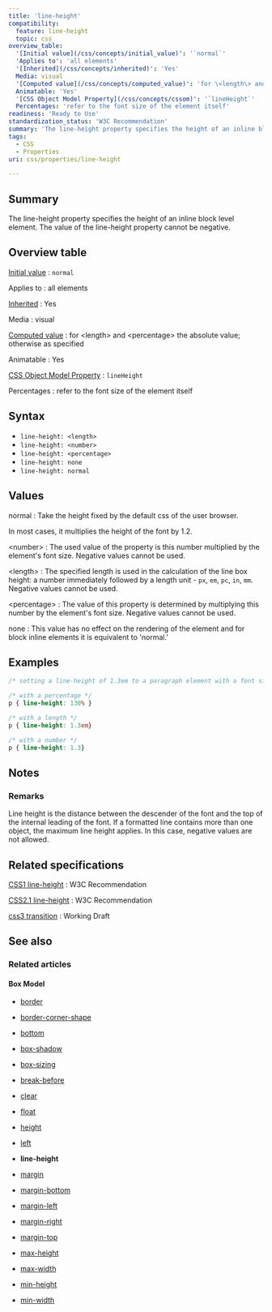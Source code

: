 ```yaml
---
title: 'line-height'
compatibility:
  feature: line-height
  topic: css
overview_table:
  '[Initial value](/css/concepts/initial_value)': '`normal`'
  'Applies to': 'all elements'
  '[Inherited](/css/concepts/inherited)': 'Yes'
  Media: visual
  '[Computed value](/css/concepts/computed_value)': 'for \<length\> and \<percentage\> the absolute value; otherwise as specified'
  Animatable: 'Yes'
  '[CSS Object Model Property](/css/concepts/cssom)': '`lineHeight`'
  Percentages: 'refer to the font size of the element itself'
readiness: 'Ready to Use'
standardization_status: 'W3C Recommendation'
summary: 'The line-height property specifies the height of an inline block level element. The value of the line-height property cannot be negative.'
tags:
  - CSS
  - Properties
uri: css/properties/line-height

---
```

## Summary

The line-height property specifies the height of an inline block level element. The value of the line-height property cannot be negative.

## Overview table

[Initial value](/css/concepts/initial_value)
:   `normal`

Applies to
:   all elements

[Inherited](/css/concepts/inherited)
:   Yes

Media
:   visual

[Computed value](/css/concepts/computed_value)
:   for \<length\> and \<percentage\> the absolute value; otherwise as specified

Animatable
:   Yes

[CSS Object Model Property](/css/concepts/cssom)
:   `lineHeight`

Percentages
:   refer to the font size of the element itself

## Syntax

-   `line-height: <length>`
-   `line-height: <number>`
-   `line-height: <percentage>`
-   `line-height: none`
-   `line-height: normal`

## Values

normal
:   Take the height fixed by the default css of the user browser.

In most cases, it multiplies the height of the font by 1.2.

\<number\>
:   The used value of the property is this number multiplied by the element's font size. Negative values cannot be used.

\<length\>
:   The specified length is used in the calculation of the line box height: a number immediately followed by a length unit - `px`, `em`, `pc`, `in`, `mm`. Negative values cannot be used.

\<percentage\>
:   The value of this property is determined by multiplying this number by the element's font size. Negative values cannot be used.

none
:   This value has no effect on the rendering of the element and for block inline elements it is equivalent to 'normal.'

## Examples

``` css
/* setting a line-height of 1.3em to a paragraph element with a font size of 1em*/

/* with a percentage */
p { line-height: 130% }

/* with a length */
p { line-height: 1.3em}

/* with a number */
p { line-height: 1.3}
```

## Notes

### Remarks

Line height is the distance between the descender of the font and the top of the internal leading of the font. If a formatted line contains more than one object, the maximum line height applies. In this case, negative values are not allowed.

## Related specifications

[CSS1 line-height](http://www.w3.org/TR/CSS1/#line-height)
:   W3C Recommendation

[CSS2.1 line-height](http://www.w3.org/TR/CSS2/visudet.html#propdef-line-height)
:   W3C Recommendation

[css3 transition](http://dev.w3.org/csswg/css3-transitions/#animatable-css)
:   Working Draft

## See also

### Related articles

#### Box Model

-   [border](/css/properties/border)

-   [border-corner-shape](/css/properties/border-corner-shape)

-   [bottom](/css/properties/bottom)

-   [box-shadow](/css/properties/box-shadow)

-   [box-sizing](/css/properties/box-sizing)

-   [break-before](/css/properties/break-before)

-   [clear](/css/properties/clear)

-   [float](/css/properties/float)

-   [height](/css/properties/height)

-   [left](/css/properties/left)

-   **line-height**

-   [margin](/css/properties/margin)

-   [margin-bottom](/css/properties/margin-bottom)

-   [margin-left](/css/properties/margin-left)

-   [margin-right](/css/properties/margin-right)

-   [margin-top](/css/properties/margin-top)

-   [max-height](/css/properties/max-height)

-   [max-width](/css/properties/max-width)

-   [min-height](/css/properties/min-height)

-   [min-width](/css/properties/min-width)
